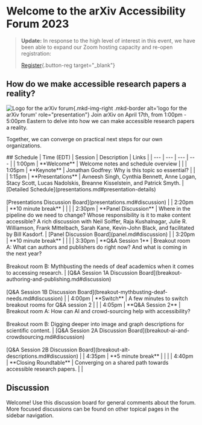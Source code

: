 # Welcome to the arXiv Accessibility Forum 2023

> **Update:** In response to the high level of interest in this event, we have been able to expand our Zoom hosting capacity and re-open registration:
>
> [Register](https://cornell.ca1.qualtrics.com/jfe/form/SV_br1lFL94OVQB5nE){.button-reg target="_blank"}

## How do we make accessible research papers a reality?

![Logo for the arXiv forum](../../assets/arxiv-lockup-forum-bgcolor.png){.mkd-img-right .mkd-border alt='logo for the arXiv forum' role="presentation"}
Join arXiv on April 17th, from 1:00pm - 5:00pm Eastern to delve into how we can make accessible research papers a reality.

Together, we can converge on practical next steps for our own organizations.
<div style="clear:both;"></div>
## Schedule
| Time (EDT) | Session | Description | Links |
| --- | --- | --- | --- |
| 1:00pm | **Welcome** | Welcome notes and schedule overview | |
| 1:05pm | **Keynote** | Jonathan Godfrey: Why is this topic so essential? | |
| 1:15pm | **Presentations** | Avneesh Singh, Cynthia Bennett, Anne Logan, Stacy Scott, Lucas Nadolskis, Breanne Kisselstein, and Patrick Smyth. | [Detailed Schedule](presentations.md#presentation-details)<br><br>[Presentations Discussion Board](presentations.md#discussion) |
| 2:20pm | **10 minute break** | | |
| 2:30pm | **Panel Discussion** | Where in the pipeline do we need to change? Whose responsibility is it to make content accessible? A rich discussion with Neil Soiffer, Raja Kushalnagar, Julie R. Williamson, Frank Mittelbach, Sarah Kane, Kevin-John Black, and facilitated by Bill Kasdorf. | [Panel Discussion Board](panel.md#discussion) |
| 3:20pm | **10 minute break** | | |
| 3:30pm | **Q&A Session 1**  |  Breakout room A: What can authors and publishers do right now? And what is coming in the next year? <br><br> Breakout room B: Mythbusting the needs of deaf academics when it comes to accessing research. | [Q&A Session 1A Discussion Board](breakout-authoring-and-publishing.md#discussion)<br><br>[Q&A Session 1B Discussion Board](breakout-mythbusting-deaf-needs.md#discussion) |
| 4:00pm | **Switch** | A few minutes to switch breakout rooms for Q&A session 2 | |
| 4:05pm | **Q&A Session 2**  |  Breakout room A: How can AI and crowd-sourcing help with accessibility? <br><br> Breakout room B: Digging deeper into image and graph descriptions for scientific content. | [Q&A Session 2A Discussion Board](breakout-ai-and-crowdsourcing.md#discussion)<br><br>[Q&A Session 2B Discussion Board](breakout-alt-descriptions.md#discussion) |
| 4:35pm | **5 minute break** | | |
| 4:40pm | **Closing Roundtable** | Converging on a shared path towards accessible research papers. | |

## Discussion
Welcome! Use this discussion board for general comments about the forum. More focused discussions can be found on other topical pages in the sidebar navigation.
